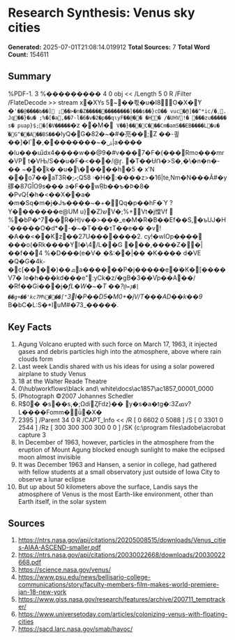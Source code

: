 # Research Synthesis: Venus sky cities

**Generated:** 2025-07-01T21:08:14.019912
**Total Sources:** 7
**Total Word Count:** 154611

## Summary

%PDF-1. 3 %��������� 4 0 obj << /Length 5 0 R /Filter /FlateDecode >> stream x�XYs 5~ׯ��쬓�u�I8O�X�̃Y �`'��@����Ь��] ;��>�n�Z�����ֻ��������]���s��}cO�� vuc�ެ@]��^*ic/�ˌ. Jq��}�u� ;%�[�a,��7-l�6�v�2�p��qɩyF��@�� �H� /�UHV!� ���zu����� s� puap}$;�[�V�����`�z ��M�` V��}���C�ᫎ��Cm�amS��EB����L�u� ֞�G^��A��BS��`�lyQ�G�82�~�#�亮��;Z ��-킢��]�lۺ�~��������,�ٴ|a���� �lu���ա̎dx4����w��@9�#v���7�F�(���Rmo���mr�VP t�VЊ/S��u�F�<���/@ɼ. �T��ɄՌ�>S�,�\�n�ո�-�� ~��k� �u�\�����h�5 � x'N ��o7��aT3R�;ޅ;Q5۽ 8�H�:����z>�16|te,Nm�N���Ã#�y䃎�87GǏO9s��� a�F��wŖb��ƅ�Ϸ�8� �PvQ{�h�<��X��a� �m�Sq�m�j�Jƅ����~�+�Qq�p��hF�Ύ ?Y�������e@UM u}�Z)שV�;%+Vt�j憆Vf  %�bP�^7��R�H)v��>���_e�M�R�B��Ef��S,�ъUJ�Hՙ�����O�d*�-�~�T���τT��e�� �v!�A��<��Kٌz��27U�������2. cy!�wIOp���� ���o(�Rk����YI�\4/L��G ���,����Z��|��f��4 %�D���(e�V� �&:��|�� �K���� d�VE �Q�G�4k֊�c[����)��ܩa������P�j�����e�ۨ�K�[����V7� le�h���kd���e":yCk�z/�gB�3��V֘p��A��/�Rf��Gi���j�*fL�W�~�T ��?`@=ҙ�|��g+��'kc7M%���["`3*I�P��D5�M0+�jV/T���AD�*�k��9* B�bC�L:S�*IuM#�73_�����.

## Key Facts

1. Agung Volcano erupted with such force on March 17, 1963, it injected gases and debris particles high into the atmosphere, above where rain clouds form
2. Last week Landis shared with us his ideas for using a solar powered airplane to study Venus
3. 18 at the Walter Reade Theatre
4. 0\\hub\\workflows\\black and\ white\\docs\\ac1857\\ac1857_00001_0000
5. (Photograph ©2007 Johannes Schedler
6. R$0ׇ� �s��s,�;ΩdiȤFǳ}�� y�s�a�tg�:3Zߘv?L����Fomm�ǜ�X�
7. 2395 ] /Parent 34 0 R /CAPT_Info << /R [ 0 6602 0 5088 ] /S [ 0 3301 0 2544 ] /Rz [ 300 300 300 300 0 0 ] /SK (c:\\program files\\adobe\\acrobat capture 3
8. In December of 1963, however, particles in the atmosphere from the eruption of Mount Agung blocked enough sunlight to make the eclipsed moon almost invisible
9. It was December 1963 and Hansen, a senior in college, had gathered with fellow students at a small observatory just outside of Iowa City to observe a lunar eclipse
10. But up about 50 kilometers above the surface, Landis says the atmosphere of Venus is the most Earth-like environment, other than Earth itself, in the solar system

## Sources

1. https://ntrs.nasa.gov/api/citations/20205008515/downloads/Venus_cities-AIAA-ASCEND-smaller.pdf
2. https://ntrs.nasa.gov/api/citations/20030022668/downloads/20030022668.pdf
3. https://science.nasa.gov/venus/
4. https://www.psu.edu/news/bellisario-college-communications/story/faculty-members-film-makes-world-premiere-jan-18-new-york
5. https://www.giss.nasa.gov/research/features/archive/200711_temptracker/
6. https://www.universetoday.com/articles/colonizing-venus-with-floating-cities
7. https://sacd.larc.nasa.gov/smab/havoc/
